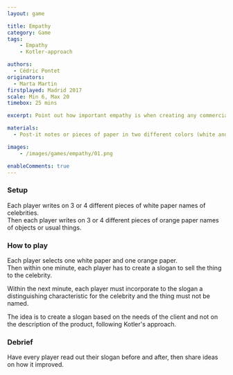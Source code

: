 ```yaml
---
layout: game

title: Empathy
category: Game
tags:
    - Empathy
    - Kotler-approach

authors: 
  - Cédric Pontet
originators: 
  - Marta Martin
firstplayed: Madrid 2017
scale: Min 6, Max 20
timebox: 25 mins

excerpt: Point out how important empathy is when creating any commercial offer for a customer

materials:
  - Post-it notes or pieces of paper in two different colors (white and orange)

images:
    - /images/games/empathy/01.png

enableComments: true
---
```


### Setup

Each player writes on 3 or 4 different pieces of white paper names of celebrities.  
Then each player writes on 3 or 4 different pieces of orange paper names of objects or usual things.  
 
### How to play 

Each player selects one white paper and one orange paper.  
Then within one minute, each player has to create a slogan to sell the thing to the celebrity.

Within the next minute, each player must incorporate to the slogan a distinguishing characteristic for the celebrity and the thing must not be named.

The idea is to create a slogan based on the needs of the client and not on the description of the product, following Kotler's approach. 

### Debrief

Have every player read out their slogan before and after, then share ideas on how it improved.